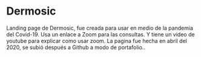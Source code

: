 # Dermosic
Landing page de Dermosic, fue creada para usar en medio de la pandemia del Covid-19.
Usa un enlace a Zoom para las consultas.
Y tiene un video de youtube para explicar como usar zoom.
La pagina fue hecha en abril del 2020, se subió después a Github a modo de portafolio..
